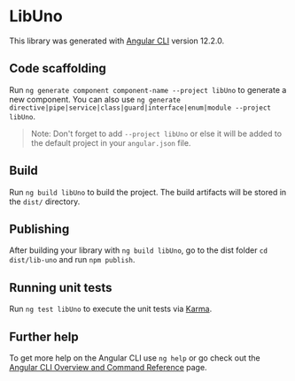 # LibUno

This library was generated with [Angular CLI](https://github.com/angular/angular-cli) version 12.2.0.

## Code scaffolding

Run `ng generate component component-name --project libUno` to generate a new component. You can also use `ng generate directive|pipe|service|class|guard|interface|enum|module --project libUno`.
> Note: Don't forget to add `--project libUno` or else it will be added to the default project in your `angular.json` file. 

## Build

Run `ng build libUno` to build the project. The build artifacts will be stored in the `dist/` directory.

## Publishing

After building your library with `ng build libUno`, go to the dist folder `cd dist/lib-uno` and run `npm publish`.

## Running unit tests

Run `ng test libUno` to execute the unit tests via [Karma](https://karma-runner.github.io).

## Further help

To get more help on the Angular CLI use `ng help` or go check out the [Angular CLI Overview and Command Reference](https://angular.io/cli) page.

